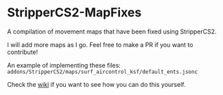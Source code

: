 # StripperCS2-MapFixes
A compilation of movement maps that have been fixed using StripperCS2.

I will add more maps as I go. Feel free to make a PR if you want to contribute!

An example of implementing these files: `addons/StripperCS2/maps/surf_aircontrol_ksf/default_ents.jsonc`

Check the [wiki](https://github.com/SharpTimer/StripperCS2-MapFixes/wiki) if you want to see how you can do this yourself.

